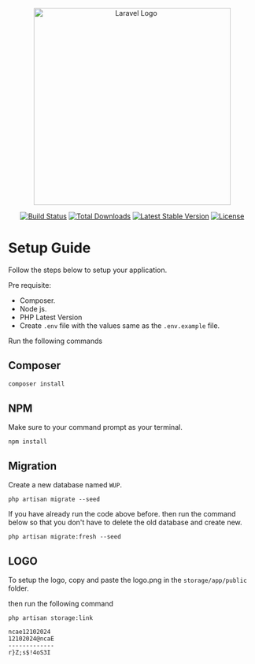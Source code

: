 <p align="center"><a href="https://laravel.com" target="_blank"><img src="https://raw.githubusercontent.com/laravel/art/master/logo-lockup/5%20SVG/2%20CMYK/1%20Full%20Color/laravel-logolockup-cmyk-red.svg" width="400" alt="Laravel Logo"></a></p>

<p align="center">
<a href="https://github.com/laravel/framework/actions"><img src="https://github.com/laravel/framework/workflows/tests/badge.svg" alt="Build Status"></a>
<a href="https://packagist.org/packages/laravel/framework"><img src="https://img.shields.io/packagist/dt/laravel/framework" alt="Total Downloads"></a>
<a href="https://packagist.org/packages/laravel/framework"><img src="https://img.shields.io/packagist/v/laravel/framework" alt="Latest Stable Version"></a>
<a href="https://packagist.org/packages/laravel/framework"><img src="https://img.shields.io/packagist/l/laravel/framework" alt="License"></a>
</p>

# Setup Guide

Follow the steps below to setup your application.

Pre requisite:

-   Composer.
-   Node js.
-   PHP Latest Version
-   Create `.env` file with the values same as the `.env.example` file.

Run the following commands

## Composer

```php
composer install
```

## NPM

Make sure to your command prompt as your terminal.

```nodejs
npm install
```

## Migration

Create a new database named `WUP`.

```
php artisan migrate --seed
```

If you have already run the code above before. then run the command below so that you don't have to delete the old database and create new.

```
php artisan migrate:fresh --seed
```

## LOGO

To setup the logo, copy and paste the logo.png in the `storage/app/public` folder.

then run the following command

```
php artisan storage:link
```

```
ncae12102024
12102024@ncaE
-------------
r}Z;s$!4oS3I
```
